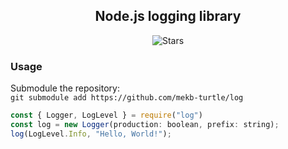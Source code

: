 <div align="center">
    <h2 align="center">Node.js logging library</h2>
    <img alt="Stars" src="https://img.shields.io/github/stars/mekb-turtle/log?display_name=tag&style=for-the-badge" />
</div>

### Usage
Submodule the repository:\
`git submodule add https://github.com/mekb-turtle/log`
```js
const { Logger, LogLevel } = require("log")
const log = new Logger(production: boolean, prefix: string);
log(LogLevel.Info, "Hello, World!");
```
